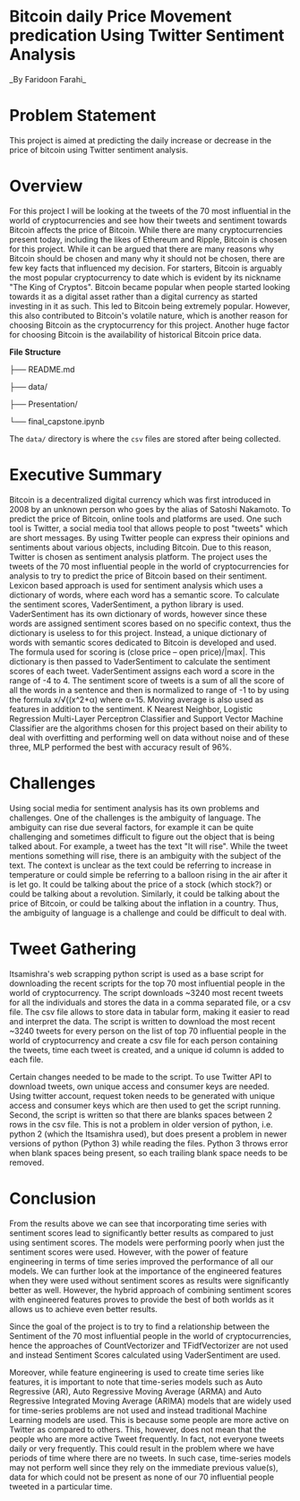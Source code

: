 # **Bitcoin daily Price Movement predication Using Twitter Sentiment Analysis**

\_By Faridoon Farahi\_

# **Problem Statement**

This project is aimed at predicting the daily increase or decrease in the price of bitcoin using Twitter sentiment analysis.

# **Overview**

For this project I will be looking at the tweets of the 70 most influential in the world of cryptocurrencies and see how their tweets and sentiment towards Bitcoin affects the price of Bitcoin. While there are many cryptocurrencies present today, including the likes of Ethereum and Ripple, Bitcoin is chosen for this project. While it can be argued that there are many reasons why Bitcoin should be chosen and many why it should not be chosen, there are few key facts that influenced my decision. For starters, Bitcoin is arguably the most popular cryptocurrency to date which is evident by its nickname &quot;The King of Cryptos&quot;. Bitcoin became popular when people started looking towards it as a digital asset rather than a digital currency as started investing in it as such. This led to Bitcoin being extremely popular. However, this also contributed to Bitcoin&#39;s volatile nature, which is another reason for choosing Bitcoin as the cryptocurrency for this project. Another huge factor for choosing Bitcoin is the availability of historical Bitcoin price data.

**File Structure**

├── README.md

├── data/

├── Presentation/

└── final\_capstone.ipynb

The `data/` directory is where the `csv` files are stored after being collected.


# **Executive Summary**

Bitcoin is a decentralized digital currency which was first introduced in 2008 by an unknown person who goes by the alias of Satoshi Nakamoto. To predict the price of Bitcoin, online tools and platforms are used. One such tool is Twitter, a social media tool that allows people to post &quot;tweets&quot; which are short messages. By using Twitter people can express their opinions and sentiments about various objects, including Bitcoin. Due to this reason, Twitter is chosen as sentiment analysis platform. The project uses the tweets of the 70 most influential people in the world of cryptocurrencies for analysis to try to predict the price of Bitcoin based on their sentiment. Lexicon based approach is used for sentiment analysis which uses a dictionary of words, where each word has a semantic score. To calculate the sentiment scores, VaderSentiment, a python library is used. VaderSentiment has its own dictionary of words, however since these words are assigned sentiment scores based on no specific context, thus the dictionary is useless to for this project. Instead, a unique dictionary of words with semantic scores dedicated to Bitcoin is developed and used. The formula used for scoring is (close price – open price)/|max|. This dictionary is then passed to VaderSentiment to calculate the sentiment scores of each tweet. VaderSentiment assigns each word a score in the range of -4 to 4. The sentiment score of tweets is a sum of all the score of all the words in a sentence and then is normalized to range of -1 to by using the formula x/√((x^2+α) where α=15. Moving average is also used as features in addition to the sentiment. K Nearest Neighbor, Logistic Regression Multi-Layer Perceptron Classifier and Support Vector Machine Classifier are the algorithms chosen for this project based on their ability to deal with overfitting and performing well on data without noise and of these three, MLP performed the best with accuracy result of 96%.


# **Challenges**

Using social media for sentiment analysis has its own problems and challenges. One of the challenges is the ambiguity of language. The ambiguity can rise due several factors, for example it can be quite challenging and sometimes difficult to figure out the object that is being talked about. For example, a tweet has the text &quot;It will rise&quot;. While the tweet mentions something will rise, there is an ambiguity with the subject of the text. The context is unclear as the text could be referring to increase in temperature or could simple be referring to a balloon rising in the air after it is let go. It could be talking about the price of a stock (which stock?) or could be talking about a revolution. Similarly, it could be talking about the price of Bitcoin, or could be talking about the inflation in a country. Thus, the ambiguity of language is a challenge and could be difficult to deal with.


# **Tweet Gathering**

Itsamishra&#39;s web scrapping python script is used as a base script for downloading the recent scripts for the top 70 most influential people in the world of cryptocurrency. The script downloads ~3240 most recent tweets for all the individuals and stores the data in a comma separated file, or a csv file. The csv file allows to store data in tabular form, making it easier to read and interpret the data. The script is written to download the most recent ~3240 tweets for every person on the list of top 70 influential people in the world of cryptocurrency and create a csv file for each person containing the tweets, time each tweet is created, and a unique id column is added to each file.

Certain changes needed to be made to the script. To use Twitter API to download tweets, own unique access and consumer keys are needed. Using twitter account, request token needs to be generated with unique access and consumer keys which are then used to get the script running. Second, the script is written so that there are blanks spaces between 2 rows in the csv file. This is not a problem in older version of python, i.e. python 2 (which the Itsamishra used), but does present a problem in newer versions of python (Python 3) while reading the files. Python 3 throws error when blank spaces being present, so each trailing blank space needs to be removed.


# **Conclusion**

From the results above we can see that incorporating time series with sentiment scores lead to significantly better results as compared to just using sentiment scores. The models were performing poorly when just the sentiment scores were used. However, with the power of feature engineering in terms of time series improved the performance of all our models. We can further look at the importance of the engineered features when they were used without sentiment scores as results were significantly better as well. However, the hybrid approach of combining sentiment scores with engineered features proves to provide the best of both worlds as it allows us to achieve even better results.

Since the goal of the project is to try to find a relationship between the Sentiment of the 70 most influential people in the world of cryptocurrencies, hence the approaches of CountVectorizer and TFidfVectorizer are not used and instead Sentiment Scores calculated using VaderSentiment are used.

Moreover, while feature engineering is used to create time series like features, it is important to note that time-series models such as Auto Regressive (AR), Auto Regressive Moving Average (ARMA) and Auto Regressive Integrated Moving Average (ARIMA) models that are widely used for time-series problems are not used and instead traditional Machine Learning models are used. This is because some people are more active on Twitter as compared to others. This, however, does not mean that the people who are more active Tweet frequently. In fact, not everyone tweets daily or very frequently. This could result in the problem where we have periods of time where there are no tweets. In such case, time-series models may not perform well since they rely on the immediate previous value(s), data for which could not be present as none of our 70 influential people tweeted in a particular time.